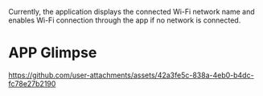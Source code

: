 Currently, the application displays the connected Wi-Fi network name and enables Wi-Fi connection through the app if no network is connected.

# APP Glimpse

https://github.com/user-attachments/assets/42a3fe5c-838a-4eb0-b4dc-fc78e27b2190

